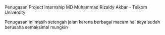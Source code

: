 Penugasan Project Internship MD
Muhammad Rizaldy Akbar - Telkom University

Penugasan ini masih setengah jalan karena berbagai macam hal saya sudah berusaha semaksimal mungkin
